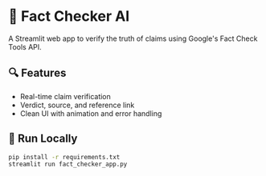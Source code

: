 # 🧠 Fact Checker AI

A Streamlit web app to verify the truth of claims using Google's Fact Check Tools API.

## 🔍 Features
- Real-time claim verification
- Verdict, source, and reference link
- Clean UI with animation and error handling

## 🚀 Run Locally
```bash
pip install -r requirements.txt
streamlit run fact_checker_app.py
